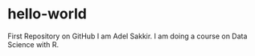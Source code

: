 # hello-world
First Repository on GitHub
I am Adel Sakkir. I am doing a course on Data Science with R. 

